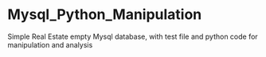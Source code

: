 # Mysql_Python_Manipulation
Simple Real Estate empty Mysql database, with test file and python code for manipulation and analysis
